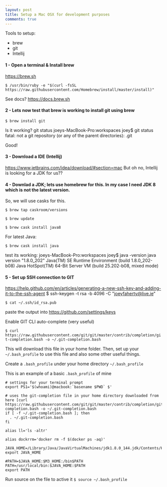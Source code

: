 ```yaml
---
layout: post
title: Setup a Mac OSX for development purposes 
comments: true
---
```


Tools to setup:
* brew
* git
* Intellij

#### 1 - Open a terminal & Install brew
https://brew.sh

`$ /usr/bin/ruby -e "$(curl -fsSL https://raw.githubusercontent.com/Homebrew/install/master/install)"`

See docs?
https://docs.brew.sh

#### 2 - Lets now test that brew is working to install git using brew

`$ brew install git`

Is it working?   git status
joeys-MacBook-Pro:workspaces joey$ git status
fatal: not a git repository (or any of the parent directories): .git

Good!

#### 3 - Download a IDE (Intellij)
https://www.jetbrains.com/idea/download/#section=mac
But oh no, Intellij is looking for a JDK for us??

#### 4 - Downlad a JDK; lets use homebrew for this. In my case I need JDK 8 which is not the latest version.
So, we will use casks for this.

`$ brew tap caskroom/versions`

`$ brew update`

`$ brew cask install java8`

For latest Java:

`$ brew cask install java`

test its working:
joeys-MacBook-Pro:workspaces joey$ java -version
java version "1.8.0_202"
Java(TM) SE Runtime Environment (build 1.8.0_202-b08)
Java HotSpot(TM) 64-Bit Server VM (build 25.202-b08, mixed mode)

#### 5 - Set up SSH connection to GIT
https://help.github.com/en/articles/generating-a-new-ssh-key-and-adding-it-to-the-ssh-agent
$ ssh-keygen -t rsa -b 4096 -C "joeyfaherty@live.ie"

`$ cat ~/.ssh/id_rsa.pub`

paste the output into 
https://github.com/settings/keys


Enable GIT CLI auto-complete (very useful)

`$ curl https://raw.githubusercontent.com/git/git/master/contrib/completion/git-completion.bash -o ~/.git-completion.bash`

This will download this file in your home folder.
Then, set up your `~/.bash_profile` to use this file and also some other useful things.


Create a `.bash_profile` under your home directory `~/.bash_profile` 

This is an example of a basic `.bash_profile` of mine
```concept
# settings for your terminal prompt
export PS1='$(whoami)@macbook:`basename $PWD` $'

# uses the git-completion file in your home directory downloaded from here [curl https://raw.githubusercontent.com/git/git/master/contrib/completion/git-completion.bash -o ~/.git-completion.bash
if [ -f ~/.git-completion.bash ]; then
  . ~/.git-completion.bash
fi

alias ll='ls -altr'

alias dockrrm='docker rm -f $(docker ps -aq)'

JAVA_HOME=/Library/Java/JavaVirtualMachines/jdk1.8.0_144.jdk/Contents/Home
export JAVA_HOME

#PATH=$JAVA_HOME:$M3_HOME:/bin$PATH
PATH=/usr/local/bin:$JAVA_HOME:$PATH
export PATH
```

Run source on the file to active it
`$ source ~/.bash_profile`

 




